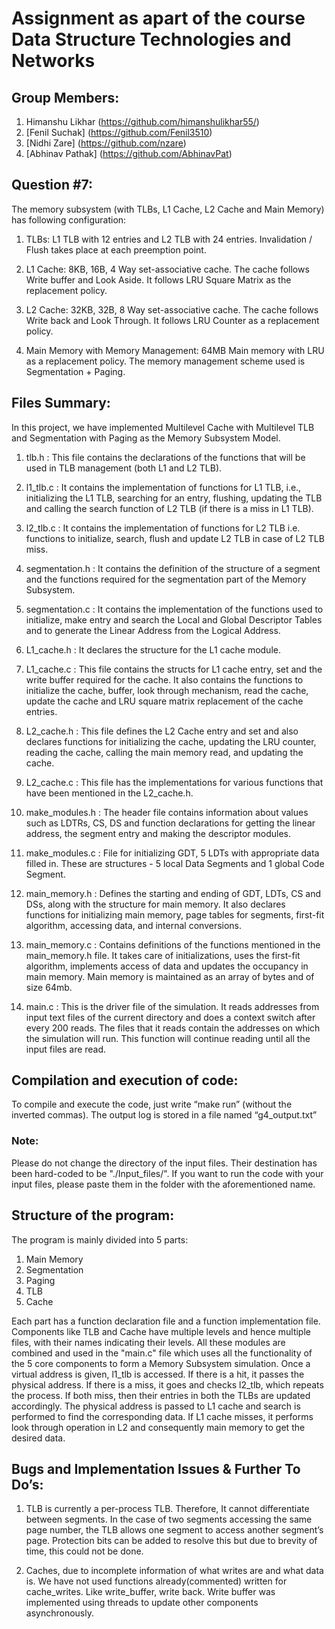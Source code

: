 # Assignment as apart of the course Data Structure Technologies and Networks

## Group Members:
1) Himanshu Likhar (https://github.com/himanshulikhar55/)
2) [Fenil Suchak] (https://github.com/Fenil3510)
3) [Nidhi Zare] (https://github.com/nzare)
4) [Abhinav Pathak] (https://github.com/AbhinavPat)


## Question #7:
The memory subsystem (with TLBs, L1 Cache, L2 Cache and Main Memory) has following configuration:

1) TLBs: L1 TLB with 12 entries and L2 TLB with 24 entries. Invalidation / Flush takes place at each preemption point.

2) L1 Cache: 8KB, 16B, 4 Way set-associative cache. The cache follows Write buffer and Look Aside. It follows LRU Square Matrix as the replacement policy.

3) L2 Cache: 32KB, 32B, 8 Way set-associative cache. The cache follows Write back and Look Through. It follows LRU Counter as a replacement policy.

4) Main Memory with Memory Management: 64MB Main memory with LRU as a replacement policy. The memory management scheme used is Segmentation + Paging.

## Files Summary:
In this project, we have implemented Multilevel Cache with Multilevel TLB and Segmentation with Paging as the Memory Subsystem Model. 


1) tlb.h : This file contains the declarations of the functions that will be used in TLB management (both L1 and L2 TLB).

2) l1_tlb.c : It contains the implementation of functions for L1 TLB, i.e., initializing the L1 TLB, searching for an entry, flushing,  updating the TLB and calling the search function of L2 TLB (if there is a miss in L1 TLB).

3) l2_tlb.c : It contains the implementation of functions for L2 TLB i.e. functions to initialize, search, flush and update L2 TLB in case of L2 TLB miss.

4) segmentation.h : It contains the definition of the structure of a segment and the functions required for the segmentation part of the Memory Subsystem.

5) segmentation.c : It contains the implementation of the functions used to initialize, make entry and search the Local and Global Descriptor Tables and to generate the Linear Address from the Logical Address.

6) L1_cache.h : It declares the structure for the L1 cache module.

7) L1_cache.c : This file contains the structs for L1 cache entry, set and the write buffer required for the cache. It also contains the functions to initialize the cache, buffer, look through mechanism, read the cache, update the cache and LRU square matrix replacement of the cache entries.

8) L2_cache.h : This file defines the L2 Cache entry and set and also declares functions for initializing the cache, updating the LRU counter, reading the cache, calling the main memory read, and updating the cache.

9) L2_cache.c : This file has the implementations for various functions that have been mentioned in the L2_cache.h.

10) make_modules.h : The header file contains information about values such as LDTRs, CS, DS and function declarations for getting the linear address, the segment entry and making the descriptor modules.

11) make_modules.c : File for initializing GDT, 5 LDTs with appropriate data filled in. These are structures - 5 local Data Segments and 1 global Code Segment.

12) main_memory.h : Defines the starting and ending of GDT, LDTs, CS and DSs, along with the structure for main memory. It also declares functions for initializing main memory, page tables for segments, first-fit algorithm, accessing data, and internal conversions.

13) main_memory.c : Contains definitions of the functions mentioned in the main_memory.h file. It takes care of initializations, uses the first-fit algorithm, implements access of data and updates the occupancy in main memory. Main memory is maintained as an array of bytes and of size 64mb.

14) main.c : This is the driver file of the simulation. It reads addresses from input text files of the current directory and does a context switch after every 200 reads. The files that it reads contain the addresses on which the simulation will run. This function will continue reading until all the input files are read.

## Compilation and execution of code:
To compile and execute the code, just write “make run” (without the inverted commas). The output log is stored in a file named “g4_output.txt”
### Note:
Please do not change the directory of the input files. Their destination has been hard-coded to be "./Input_files/". If you want to run the code with your input files, please paste them in the folder with the aforementioned name. 


## Structure of the program:
The program is mainly divided into 5 parts:
1) Main Memory
2) Segmentation
3) Paging
4) TLB
5) Cache

Each part has a function declaration file and a function implementation file. Components like TLB and Cache have multiple levels and hence multiple files, with their names indicating their levels. All these modules are combined and used in the "main.c" file which uses all the functionality of the 5 core components to form a Memory Subsystem simulation. 
Once a virtual address is given, l1_tlb is accessed. If there is a hit, it passes the physical address. If there is a miss, it goes and checks l2_tlb, which repeats the process. If both miss, then their entries in both the TLBs are updated accordingly. The physical address is passed to L1 cache and search is performed to find the corresponding data. If L1 cache misses, it performs look through operation in L2 and consequently main memory to get the desired data. 


## Bugs and Implementation Issues & Further To Do’s:

1) TLB is currently a per-process TLB. Therefore, It cannot differentiate between segments. In the case of two segments accessing the same page number, the TLB allows one segment to access another segment’s page. Protection bits can be added to resolve this but due to brevity of time, this could not be done.

2) Caches, due to incomplete information of what writes are and what data is. We have not used functions already(commented) written for cache_writes. Like write_buffer, write back. Write buffer was implemented using threads to update other components asynchronously.
